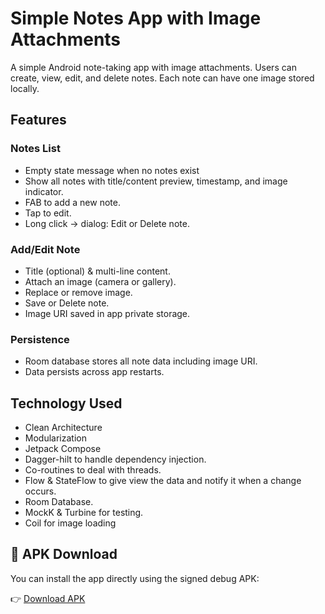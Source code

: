 # Simple Notes App with Image Attachments
A simple Android note-taking app with image attachments. Users can create, view, edit, and delete notes. Each note can have one image stored locally.

## Features
### Notes List
- Empty state message when no notes exist
- Show all notes with title/content preview, timestamp, and image indicator.
- FAB to add a new note.
- Tap to edit.
- Long click → dialog: Edit or Delete note.
### Add/Edit Note
- Title (optional) & multi-line content.
- Attach an image (camera or gallery).
- Replace or remove image.
- Save or Delete note.
- Image URI saved in app private storage.
### Persistence
- Room database stores all note data including image URI.
- Data persists across app restarts.

## Technology Used

- Clean Architecture
- Modularization
- Jetpack Compose
- Dagger-hilt to handle dependency injection.
- Co-routines to deal with threads.
- Flow & StateFlow to give view the data and notify it when a change occurs.
- Room Database.
- MockK & Turbine for testing.
- Coil for image loading

## 📱 APK Download
You can install the app directly using the signed debug APK:

👉 [Download APK](https://www.mediafire.com/file/l66veeb23mw7jh9/SimpleNote.apk/file)

